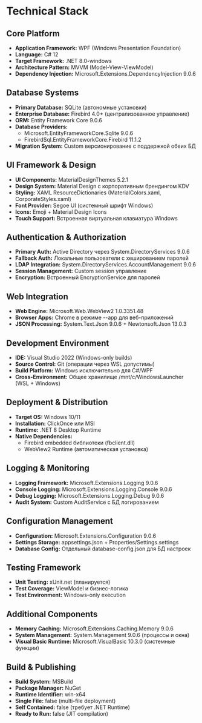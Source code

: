 # Technical Stack

## Core Platform
- **Application Framework:** WPF (Windows Presentation Foundation)
- **Language:** C# 12
- **Target Framework:** .NET 8.0-windows
- **Architecture Pattern:** MVVM (Model-View-ViewModel)
- **Dependency Injection:** Microsoft.Extensions.DependencyInjection 9.0.6

## Database Systems
- **Primary Database:** SQLite (автономные установки)
- **Enterprise Database:** Firebird 4.0+ (централизованное управление)
- **ORM:** Entity Framework Core 9.0.6
- **Database Providers:** 
  - Microsoft.EntityFrameworkCore.Sqlite 9.0.6
  - FirebirdSql.EntityFrameworkCore.Firebird 11.1.2
- **Migration System:** Custom версионирование с поддержкой обеих БД

## UI Framework & Design
- **UI Components:** MaterialDesignThemes 5.2.1
- **Design System:** Material Design с корпоративным брендингом KDV
- **Styling:** XAML ResourceDictionaries (MaterialColors.xaml, CorporateStyles.xaml)
- **Font Provider:** Segoe UI (системный шрифт Windows)
- **Icons:** Emoji + Material Design Icons
- **Touch Support:** Встроенная виртуальная клавиатура Windows

## Authentication & Authorization
- **Primary Auth:** Active Directory через System.DirectoryServices 9.0.6
- **Fallback Auth:** Локальные пользователи с хешированием паролей
- **LDAP Integration:** System.DirectoryServices.AccountManagement 9.0.6
- **Session Management:** Custom session управление
- **Encryption:** Встроенный EncryptionService для паролей

## Web Integration
- **Web Engine:** Microsoft.Web.WebView2 1.0.3351.48
- **Browser Apps:** Chrome в режиме --app для веб-приложений
- **JSON Processing:** System.Text.Json 9.0.6 + Newtonsoft.Json 13.0.3

## Development Environment
- **IDE:** Visual Studio 2022 (Windows-only builds)
- **Source Control:** Git (операции через WSL допустимы)
- **Build Platform:** Windows исключительно для C#/WPF
- **Cross-Environment:** Общее хранилище /mnt/c/WindowsLauncher (WSL + Windows)

## Deployment & Distribution
- **Target OS:** Windows 10/11
- **Installation:** ClickOnce или MSI
- **Runtime:** .NET 8 Desktop Runtime
- **Native Dependencies:** 
  - Firebird embedded библиотеки (fbclient.dll)
  - WebView2 Runtime (автоматическая установка)

## Logging & Monitoring
- **Logging Framework:** Microsoft.Extensions.Logging 9.0.6
- **Console Logging:** Microsoft.Extensions.Logging.Console 9.0.6
- **Debug Logging:** Microsoft.Extensions.Logging.Debug 9.0.6
- **Audit System:** Custom AuditService с БД логированием

## Configuration Management
- **Configuration:** Microsoft.Extensions.Configuration 9.0.6
- **Settings Storage:** appsettings.json + Properties/Settings.settings
- **Database Config:** Отдельный database-config.json для БД настроек

## Testing Framework
- **Unit Testing:** xUnit.net (планируется)
- **Test Coverage:** ViewModel и бизнес-логика
- **Test Environment:** Windows-only execution

## Additional Components
- **Memory Caching:** Microsoft.Extensions.Caching.Memory 9.0.6
- **System Management:** System.Management 9.0.6 (процессы и окна)
- **Visual Basic Runtime:** Microsoft.VisualBasic 10.3.0 (системные функции)

## Build & Publishing
- **Build System:** MSBuild
- **Package Manager:** NuGet
- **Runtime Identifier:** win-x64
- **Single File:** false (multi-file deployment)
- **Self Contained:** false (требует .NET Runtime)
- **Ready to Run:** false (JIT compilation)